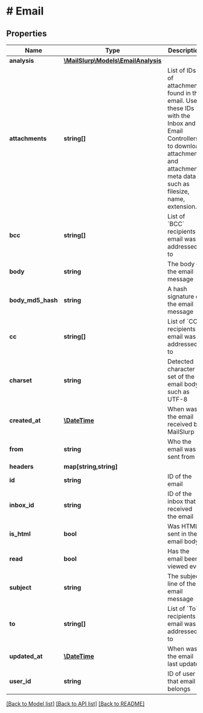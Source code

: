 # # Email

## Properties

Name | Type | Description | Notes
------------ | ------------- | ------------- | -------------
**analysis** | [**\MailSlurp\Models\EmailAnalysis**](EmailAnalysis.md) |  | [optional] 
**attachments** | **string[]** | List of IDs of attachments found in the email. Use these IDs with the Inbox and Email Controllers to download attachments and attachment meta data such as filesize, name, extension. | [optional] 
**bcc** | **string[]** | List of &#x60;BCC&#x60; recipients email was addressed to | [optional] 
**body** | **string** | The body of the email message | [optional] 
**body_md5_hash** | **string** | A hash signature of the email message | [optional] 
**cc** | **string[]** | List of &#x60;CC&#x60; recipients email was addressed to | [optional] 
**charset** | **string** | Detected character set of the email body such as UTF-8 | [optional] 
**created_at** | [**\DateTime**](\DateTime.md) | When was the email received by MailSlurp | [optional] 
**from** | **string** | Who the email was sent from | [optional] 
**headers** | **map[string,string]** |  | [optional] 
**id** | **string** | ID of the email | [optional] 
**inbox_id** | **string** | ID of the inbox that received the email | [optional] 
**is_html** | **bool** | Was HTML sent in the email body | [optional] 
**read** | **bool** | Has the email been viewed ever | [optional] 
**subject** | **string** | The subject line of the email message | [optional] 
**to** | **string[]** | List of &#x60;To&#x60; recipients email was addressed to | [optional] 
**updated_at** | [**\DateTime**](\DateTime.md) | When was the email last updated | [optional] 
**user_id** | **string** | ID of user that email belongs | [optional] 

[[Back to Model list]](../../README.md#documentation-for-models) [[Back to API list]](../../README.md#documentation-for-api-endpoints) [[Back to README]](../../README.md)


